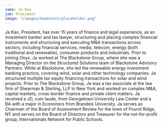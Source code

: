 ```yaml
---
name: Ja Kao
job: President
image: "/images/headshots/placeholder.png"
---
```


Ja Kao, President, has over 15 years of finance and legal experience, as an investment banker and tax lawyer, structuring and placing complex financial instruments and structuring and executing M&A transactions across sectors, including financial services, media, telecom, energy (both traditional and renewable), consumer products and industrials. Prior to joining Onyx, Ja worked at The Blackstone Group, where she was a Managing Director on the Structured Solutions team of Blackstone Advisory Partners. While at Blackstone, she led the renewable energy investment banking practice, covering wind, solar and other technology companies. Ja structured multiple tax equity financing transactions for solar and wind projects. Prior to The Blackstone Group, Ja was a tax associate at the law firm of Shearman & Sterling, LLP in New York and worked on complex M&A, capital markets, cross-border finance and private client matters. Ja received a JD, cum laude, from Georgetown University Law Center and a BA with a major in Economics from Brandeis University. Ja serves as Chairman of the Board of Assessment Review for the town of Pound Ridge, NY and serves on the Board of Directors and Treasurer for the not-for-profit group, Internationals Network for Public Schools.
